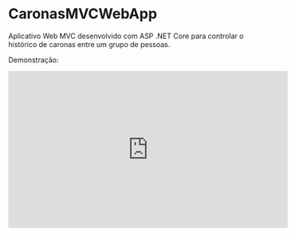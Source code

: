 # CaronasMVCWebApp
Aplicativo Web MVC desenvolvido com ASP .NET Core para controlar o histórico de caronas entre um grupo de pessoas.

Demonstração: 
<iframe width="560" height="315" src="https://www.youtube.com/embed/TJblm0-L8Po" frameborder="0" allow="accelerometer; autoplay; encrypted-media; gyroscope; picture-in-picture" allowfullscreen></iframe>
